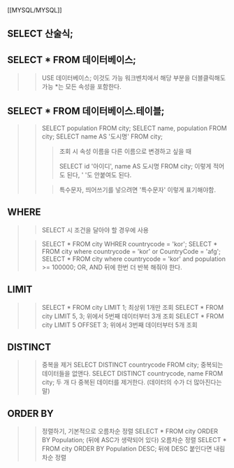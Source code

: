 [[MYSQL/MYSQL]]
## **SELECT 산술식;**

## **SELECT * FROM 데이터베이스;**
>> USE 데이터베이스;   이것도 가능
>> 워크벤치에서 해당 부분을 더블클릭해도 가능
>> \*는 모든 속성을 포함한다.

## **SELECT * FROM 데이터베이스.테이블;**
>>SELECT population FROM city;
>>SELECT name, population FROM city;
>>SELECT name AS '도시명' FROM city;
>>> 조회 시 속성 이름을 다른 이름으로 변경하고 싶을 때
>>> 
>>> SELECT id '아이디', name AS 도시명 FROM city; 이렇게 적어도 된다, ' '도 안붙여도 된다.
>>
>>> 특수문자, 띄어쓰기를 넣으려면 '특수문자' 이렇게 표기해야함.

## **WHERE**
>>SELECT 시 조건을 달아야 할 경우에 사용
>
>>SELECT * FROM city WHRER countrycode = 'kor';
>>SELECT * FROM city where countrycode = 'kor' or CountryCode = 'afg'; 
>>SELECT * FROM city where countrycode = 'kor' and population >= 100000;
>> 	OR, AND 뒤에 한번 더 반복 해줘야 한다.



## **LIMIT**
>>SELECT * FROM city LIMIT 1;
>>	최상위 1개만 조회
>>SELECT * FROM city LIMIT 5, 3;
>>	위에서 5번째 데이터부터 3개 조회
>>SELECT * FROM city LIMIT 5 OFFSET 3;
>>	위에서 3번째 데이터부터 5개 조회

## **DISTINCT**
>> 중복을 제거
>> SELECT DISTINCT countrycode FROM city;
>> 	중복되는 데이터들을 없앤다.
>> SELECT DISTINCT countrycode, name FROM city;
>> 	두 개 다 중복된 데이터를 제거한다. (데이터의 수가 더 많아진다는 말)

## **ORDER BY**
>>정렬하기, 기본적으로 오름차순 정렬
>>SELECT * FROM city ORDER BY Population; 
>>	(뒤에 ASC가 생략되어 있다)
>>	오름차순 정렬
>>SELECT * FROM city ORDER BY Population DESC;
>>	뒤에 DESC 붙인다면
>>	내림차순 정렬
>>